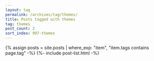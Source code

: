 ```yaml
---
layout: tag
permalink: /archives/tag/themes/
title: Posts tagged with themes
tag: themes
post_count: 2
sort_index: 997-themes
---
```

{% assign posts = site.posts | where_exp: "item", "item.tags contains page.tag" -%}
{%- include post-list.html -%}
